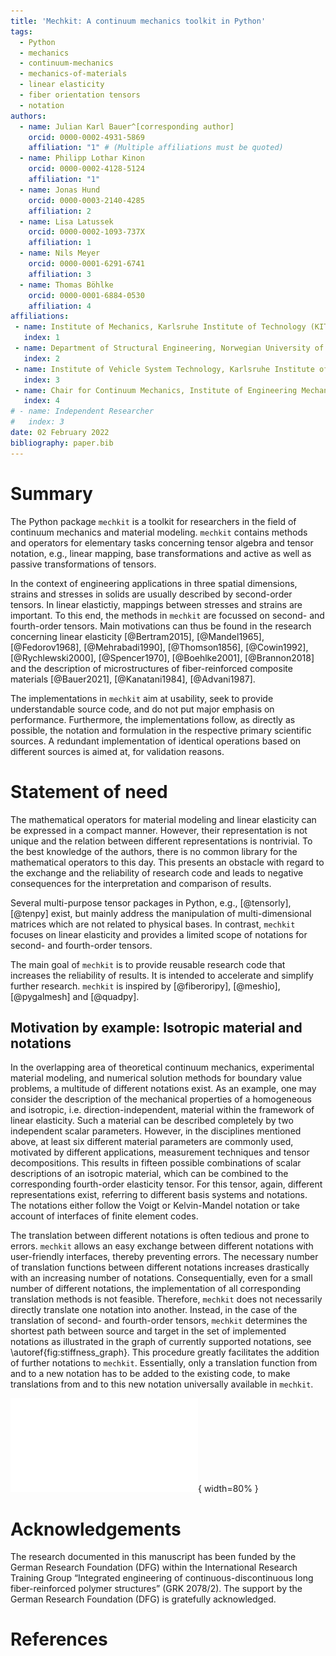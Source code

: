 ```yaml
---
title: 'Mechkit: A continuum mechanics toolkit in Python'
tags:
  - Python
  - mechanics
  - continuum-mechanics
  - mechanics-of-materials
  - linear elasticity
  - fiber orientation tensors
  - notation
authors:
  - name: Julian Karl Bauer^[corresponding author]
    orcid: 0000-0002-4931-5869
    affiliation: "1" # (Multiple affiliations must be quoted)
  - name: Philipp Lothar Kinon
    orcid: 0000-0002-4128-5124
    affiliation: "1"
  - name: Jonas Hund
    orcid: 0000-0003-2140-4285
    affiliation: 2
  - name: Lisa Latussek
    orcid: 0000-0002-1093-737X
    affiliation: 1
  - name: Nils Meyer
    orcid: 0000-0001-6291-6741
    affiliation: 3
  - name: Thomas Böhlke
    orcid: 0000-0001-6884-0530
    affiliation: 4
affiliations:
 - name: Institute of Mechanics, Karlsruhe Institute of Technology (KIT), Karlsruhe, Germany
   index: 1
 - name: Department of Structural Engineering, Norwegian University of Science and Technology (NTNU), Trondheim, Norway
   index: 2
 - name: Institute of Vehicle System Technology, Karlsruhe Institute of Technology (KIT), Karlsruhe, Germany
   index: 3
 - name: Chair for Continuum Mechanics, Institute of Engineering Mechanics, Karlsruhe Institute of Technology (KIT), Karlsruhe, Germany
   index: 4
# - name: Independent Researcher
#   index: 3
date: 02 February 2022
bibliography: paper.bib
---
```



# Summary

The Python package `mechkit` is a toolkit for researchers
in the field of continuum mechanics and material modeling.
`mechkit` contains methods and operators
for elementary tasks concerning tensor algebra and tensor notation,
e.g., linear mapping, base transformations and active as well as passive transformations of tensors.

In the context of engineering applications in three spatial dimensions, strains and stresses in solids are
usually described by second-order tensors.
In linear elastictiy, mappings between stresses and strains are important.
To this end, the methods in `mechkit` are focussed on second- and fourth-order tensors.
Main motivations can thus be found in the research concerning
linear elasticity
[@Bertram2015], [@Mandel1965], [@Fedorov1968], [@Mehrabadi1990], [@Thomson1856],
[@Cowin1992], [@Rychlewski2000], [@Spencer1970], [@Boehlke2001], [@Brannon2018]
and the description of microstructures of fiber-reinforced
composite materials
[@Bauer2021], [@Kanatani1984], [@Advani1987].

The implementations in `mechkit` aim at usability, seek to provide understandable source code,
and do not put major emphasis on performance.
Furthermore, the implementations follow, as directly as possible,
the notation and formulation in the respective primary scientific sources.
A redundant implementation of identical operations based on different
sources is aimed at, for validation reasons.

# Statement of need

The mathematical operators for material modeling and linear elasticity
can be expressed in a compact manner.
However, their representation is not unique and the relation between different representations is nontrivial.
To the best knowledge of the authors, there is no common library for the mathematical operators to this day.
This presents an obstacle with regard to the exchange and the reliability of research code and
leads to negative consequences for the interpretation and comparison of results.

Several multi-purpose tensor packages in Python, e.g., [@tensorly], [@tenpy] exist, but mainly address the manipulation of multi-dimensional matrices which are not related to physical bases.
In contrast, `mechkit` focuses on linear elasticity and provides a limited scope of notations for second- and fourth-order tensors.

The main goal of `mechkit` is to provide reusable research code that increases the reliability of results.
It is intended to accelerate and simplify further research.
`mechkit` is inspired by [@fiberoripy], [@meshio], [@pygalmesh] and [@quadpy].

## Motivation by example: Isotropic material and notations

In the overlapping area of theoretical continuum mechanics, experimental
material modeling,
and numerical solution methods for boundary value problems,
a multitude of different notations exist.
As an example, one may consider the description of the mechanical properties of a
homogeneous and isotropic, i.e. direction-independent, material within the framework of linear elasticity.
Such a material can be described completely by two independent scalar parameters.
However, in the disciplines mentioned above, at least six different material parameters are commonly used,
motivated by different applications,
measurement techniques
and tensor decompositions.
This results in fifteen possible combinations of scalar descriptions of an
isotropic material, which can be combined to the corresponding fourth-order elasticity tensor.
For this tensor, again, different representations exist, referring to different basis systems
and notations.
The notations either follow the
Voigt or Kelvin-Mandel notation or take account of interfaces
of finite element codes.

The translation between different notations is often tedious and prone to errors.
`mechkit` allows an easy exchange between different notations with user-friendly
interfaces, thereby preventing errors.
The necessary number of translation functions between different notations
increases drastically with an increasing number of notations.
Consequentially, even for a small number of different notations, the implementation of all corresponding translation methods is not feasible.
Therefore, `mechkit` does not necessarily directly translate one notation into another.
Instead, in the case of the translation of second- and fourth-order tensors,
`mechkit` determines the shortest path between source and target in the set of implemented notations as illustrated in
the graph of currently supported notations, see \autoref{fig:stiffness_graph}.
This procedure greatly facilitates the addition of further notations to `mechkit`.
Essentially, only a translation function from and to a new notation has to be added to the existing code, to make translations from and to this new notation universally available in `mechkit`.

![Currently supported notations and translations of fourth-order stiffness tensors.\label{fig:stiffness_graph}](./figures/stiffness_graph.pdf){ width=80% }

# Acknowledgements

The research documented in this manuscript has been funded by the German Research Foundation (DFG) within the International Research Training Group “Integrated engineering of continuous-discontinuous long fiber-reinforced polymer structures” (GRK 2078/2). The support by the German Research Foundation (DFG) is gratefully acknowledged.

# References
